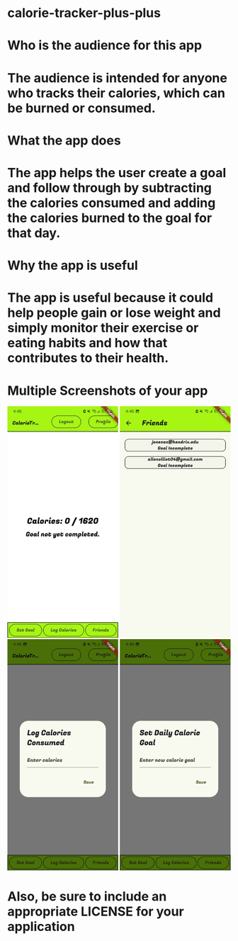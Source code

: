 # calorie-tracker-plus-plus

# Who is the audience for this app
# The audience is intended for anyone who tracks their calories, which can be burned or consumed.


# What the app does
# The app helps the user create a goal and follow through by subtracting the calories consumed and adding the calories burned to the goal for that day.

# Why the app is useful
# The app is useful because it could help people gain or lose weight and simply monitor their exercise or eating habits and how that contributes to their health.

# Multiple Screenshots of your app
<img src="images/main_screenshot.png" width = "250">   <img src="images/friends_screenshot.png" width = "250">  
<img src="images/calories_screenshot.png" width = "250">  <img src="images/goal_screenshot.png" width = "250">

# Also, be sure to include an appropriate LICENSE for your application
